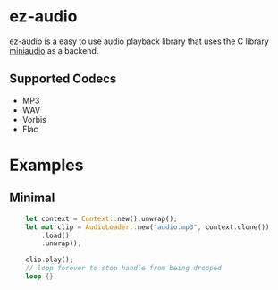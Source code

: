# ez-audio
ez-audio is a easy to use audio playback library that uses the C library [miniaudio](https://github.com/mackron/miniaudio) as a backend.

## Supported Codecs
- MP3  
- WAV  
- Vorbis  
- Flac  


# Examples
## Minimal
```rust
    let context = Context::new().unwrap();
    let mut clip = AudioLoader::new("audio.mp3", context.clone())
        .load()
        .unwrap();

    clip.play();
    // loop forever to stop handle from being dropped
    loop {}
```